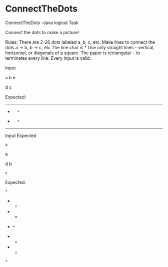 # ConnectTheDots
ConnectTheDots -Java logical Task


Connect the dots to make a picture!

Rules: There are 2-26 dots labeled a, b, c, etc. Make lines to connect the dots a -> b, b -> c, etc The line char is * Use only straight lines - vertical, horizontal, or diagonals of a square. The paper is rectangular - \n terminates every line. Every input is valid.

Input

 
 a       b 
 e         
            
 d       c 
 
Expected:

          
 *********
 *       *
 *       *
 *********

Input Expected

 
    a
   e
      
 d     b
  
         
    c

Expected:

     
    *
   * *
  *   *
 *     *
  *   *
   * *
    *
    
